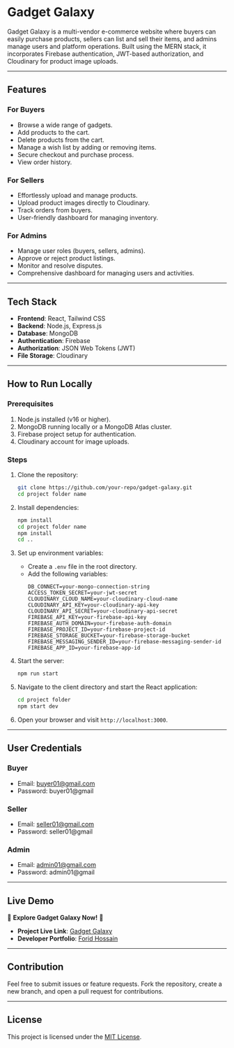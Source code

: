 # Gadget Galaxy

Gadget Galaxy is a multi-vendor e-commerce website where buyers can easily purchase products, sellers can list and sell their items, and admins manage users and platform operations. Built using the MERN stack, it incorporates Firebase authentication, JWT-based authorization, and Cloudinary for product image uploads.

---

## Features

### **For Buyers**
- Browse a wide range of gadgets.
- Add products to the cart.
- Delete products from the cart.
- Manage a wish list by adding or removing items.
- Secure checkout and purchase process.
- View order history.

### **For Sellers**
- Effortlessly upload and manage products.
- Upload product images directly to Cloudinary.
- Track orders from buyers.
- User-friendly dashboard for managing inventory.

### **For Admins**
- Manage user roles (buyers, sellers, admins).
- Approve or reject product listings.
- Monitor and resolve disputes.
- Comprehensive dashboard for managing users and activities.

---

## Tech Stack

- **Frontend**: React, Tailwind CSS
- **Backend**: Node.js, Express.js
- **Database**: MongoDB
- **Authentication**: Firebase
- **Authorization**: JSON Web Tokens (JWT)
- **File Storage**: Cloudinary

---

## How to Run Locally

### Prerequisites

1. Node.js installed (v16 or higher).
2. MongoDB running locally or a MongoDB Atlas cluster.
3. Firebase project setup for authentication.
4. Cloudinary account for image uploads.

### Steps

1. Clone the repository:
   ```bash
   git clone https://github.com/your-repo/gadget-galaxy.git
   cd project folder name
   ```

2. Install dependencies:
   ```bash
   npm install
   cd project folder name
   npm install
   cd ..
   ```

3. Set up environment variables:
   - Create a `.env` file in the root directory.
   - Add the following variables:
     ```env
     DB_CONNECT=your-mongo-connection-string
     ACCESS_TOKEN_SECRET=your-jwt-secret
     CLOUDINARY_CLOUD_NAME=your-cloudinary-cloud-name
     CLOUDINARY_API_KEY=your-cloudinary-api-key
     CLOUDINARY_API_SECRET=your-cloudinary-api-secret
     FIREBASE_API_KEY=your-firebase-api-key
     FIREBASE_AUTH_DOMAIN=your-firebase-auth-domain
     FIREBASE_PROJECT_ID=your-firebase-project-id
     FIREBASE_STORAGE_BUCKET=your-firebase-storage-bucket
     FIREBASE_MESSAGING_SENDER_ID=your-firebase-messaging-sender-id
     FIREBASE_APP_ID=your-firebase-app-id
     ```

4. Start the server:
   ```bash
   npm run start
   ```

5. Navigate to the client directory and start the React application:
   ```bash
   cd project folder
   npm start dev
   ```

6. Open your browser and visit `http://localhost:3000`.

---

## User Credentials

### **Buyer**
- Email: buyer01@gmail.com
- Password: buyer01@gmail

### **Seller**
- Email: seller01@gmail.com
- Password: seller01@gmail

### **Admin**
- Email: admin01@gmail.com
- Password: admin01@gmail

---

## Live Demo

🎉 **Explore Gadget Galaxy Now!** 🎉

- **Project Live Link**: [Gadget Galaxy](https://gadget-galaxy-bd.web.app/)
- **Developer Portfolio**: [Forid Hossain](https://forid-hossain.web.app/)

---

## Contribution

Feel free to submit issues or feature requests. Fork the repository, create a new branch, and open a pull request for contributions.

---

## License

This project is licensed under the [MIT License](LICENSE).